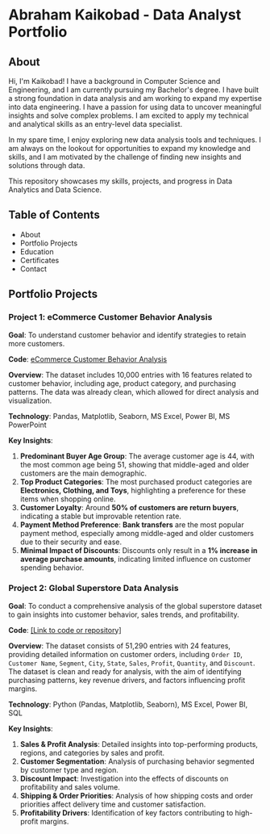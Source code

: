 # Abraham Kaikobad - Data Analyst Portfolio

## About
Hi, I'm Kaikobad! I have a background in Computer Science and Engineering, and I am currently pursuing my Bachelor's degree. I have built a strong foundation in data analysis and am working to expand my expertise into data engineering. I have a passion for using data to uncover meaningful insights and solve complex problems. I am excited to apply my technical and analytical skills as an entry-level data specialist.

In my spare time, I enjoy exploring new data analysis tools and techniques. I am always on the lookout for opportunities to expand my knowledge and skills, and I am motivated by the challenge of finding new insights and solutions through data.

This repository showcases my skills, projects, and progress in Data Analytics and Data Science.

## Table of Contents
- About
- Portfolio Projects
- Education
- Certificates
- Contact

## Portfolio Projects

### Project 1: eCommerce Customer Behavior Analysis
**Goal**: To understand customer behavior and identify strategies to retain more customers.

**Code**: [eCommerce Customer Behavior Analysis](https://github.com/Abrahamkaikobad/ecommerce-customer-behavior-analysis)

**Overview**: The dataset includes 10,000 entries with 16 features related to customer behavior, including age, product category, and purchasing patterns. The data was already clean, which allowed for direct analysis and visualization.

**Technology**: Pandas, Matplotlib, Seaborn, MS Excel, Power BI, MS PowerPoint

**Key Insights**:
1. **Predominant Buyer Age Group**: The average customer age is 44, with the most common age being 51, showing that middle-aged and older customers are the main demographic.
2. **Top Product Categories**: The most purchased product categories are **Electronics, Clothing, and Toys**, highlighting a preference for these items when shopping online.
3. **Customer Loyalty**: Around **50% of customers are return buyers**, indicating a stable but improvable retention rate.
4. **Payment Method Preference**: **Bank transfers** are the most popular payment method, especially among middle-aged and older customers due to their security and ease.
5. **Minimal Impact of Discounts**: Discounts only result in a **1% increase in average purchase amounts**, indicating limited influence on customer spending behavior.

### Project 2: Global Superstore Data Analysis
**Goal**: To conduct a comprehensive analysis of the global superstore dataset to gain insights into customer behavior, sales trends, and profitability.

**Code**: [[Link to code or repository]](https://github.com/Abrahamkaikobad/sales-analysis)

**Overview**: The dataset consists of 51,290 entries with 24 features, providing detailed information on customer orders, including `Order ID`, `Customer Name`, `Segment`, `City`, `State`, `Sales`, `Profit`, `Quantity`, and `Discount`. The dataset is clean and ready for analysis, with the aim of identifying purchasing patterns, key revenue drivers, and factors influencing profit margins.

**Technology**: Python (Pandas, Matplotlib, Seaborn), MS Excel, Power BI, SQL

**Key Insights**:
1. **Sales & Profit Analysis**: Detailed insights into top-performing products, regions, and categories by sales and profit.
2. **Customer Segmentation**: Analysis of purchasing behavior segmented by customer type and region.
3. **Discount Impact**: Investigation into the effects of discounts on profitability and sales volume.
4. **Shipping & Order Priorities**: Analysis of how shipping costs and order priorities affect delivery time and customer satisfaction.
5. **Profitability Drivers**: Identification of key factors contributing to high-profit margins.
